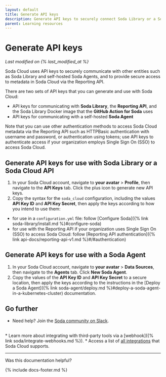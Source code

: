 ```yaml
---
layout: default
title: Generate API keys
description: Generate API keys to securely connect Soda Library or a Soda Agent to Soda Cloud, or to access Soda Cloud via API.
parent: Learning resources
---
```


# Generate API keys
*Last modified on {% last_modified_at %}*

Soda Cloud uses API keys to securely communicate with other entities such as Soda Library and self-hosted Soda Agents, and to provide secure access to metadata in Soda Cloud via the Reporting API. 

There are two sets of API keys that you can generate and use with Soda Cloud:
* API keys for communicating with **Soda Library**, the **Reporting API**, and the Soda Library Docker image that the **GitHub Action for Soda** uses
* API keys for communicating with a self-hosted **Soda Agent**

Note that you can use other authentication methods to access Soda Cloud metadata via the Reporting API such as HTTPBasic authentication with username and password, or authentication using tokens; use API keys to authenticate access if your organization employs Single Sign On (SSO) to access Soda Cloud.

## Generate API keys for use with Soda Library or a Soda Cloud API

1. In your Soda Cloud account, navigate to **your avatar** > **Profile**, then navigate to the **API Keys** tab. Click the plus icon to generate new API keys.
2. Copy the syntax for the `soda_cloud` configuration, including the values **API Key ID** and **API Key Secret**, then apply the keys according to how you intend to use them:
* for use in a `configuration.yml` file: follow [Configure Soda]({% link soda-library/install.md %}#configure-soda)
* for use with the Reporting API if your organization uses Single Sign On (SSO) to access Soda Cloud: follow [Reporting API authentication]({% link api-docs/reporting-api-v1.md %}#/#authentication) 


## Generate API keys for use with a Soda Agent

1. In your Soda Cloud account, navigate to **your avatar** > **Data Sources**, then navigate to the **Agents** tab. Click **New Soda Agent**.
2. Copy the values of the **API Key ID** and **API Key Secret** to a secure location, then apply the keys according to the instructions in the [Deploy a Soda Agent]({% link soda-agent/deploy.md %}#deploy-a-soda-agent-in-a-kubernetes-cluster) documentation.

## Go further

* Need help? Join the <a href="https://community.soda.io/slack" target="_blank"> Soda community on Slack</a>.
<br />
* Learn more about integrating with third-party tools via a [webhook]({% link soda/integrate-webhooks.md %}).
* Access a list of <a href="https://www.soda.io/integrations" target="_blank">all integrations</a> that Soda Cloud supports.

---

Was this documentation helpful?

<!-- LikeBtn.com BEGIN -->
<span class="likebtn-wrapper" data-theme="tick" data-i18n_like="Yes" data-ef_voting="grow" data-show_dislike_label="true" data-counter_zero_show="true" data-i18n_dislike="No"></span>
<script>(function(d,e,s){if(d.getElementById("likebtn_wjs"))return;a=d.createElement(e);m=d.getElementsByTagName(e)[0];a.async=1;a.id="likebtn_wjs";a.src=s;m.parentNode.insertBefore(a, m)})(document,"script","//w.likebtn.com/js/w/widget.js");</script>
<!-- LikeBtn.com END -->

{% include docs-footer.md %}